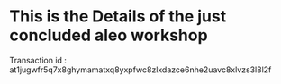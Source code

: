 # This is the Details of the just concluded aleo workshop

Transaction id : at1jugwfr5q7x8ghymamatxq8yxpfwc8zlxdazce6nhe2uavc8xlvzs3l8l2f
